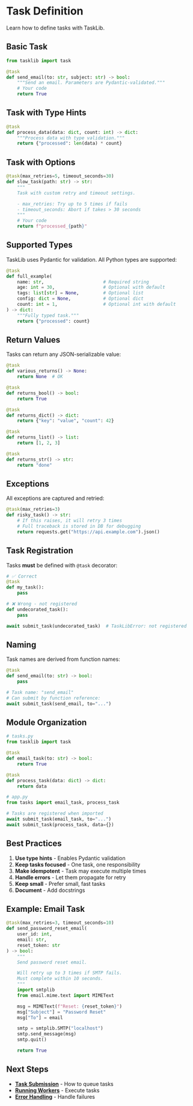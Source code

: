 # Task Definition

Learn how to define tasks with TaskLib.

## Basic Task

```python
from tasklib import task

@task
def send_email(to: str, subject: str) -> bool:
    """Send an email. Parameters are Pydantic-validated."""
    # Your code
    return True
```

## Task with Type Hints

```python
@task
def process_data(data: dict, count: int) -> dict:
    """Process data with type validation."""
    return {"processed": len(data) * count}
```

## Task with Options

```python
@task(max_retries=5, timeout_seconds=30)
def slow_task(path: str) -> str:
    """
    Task with custom retry and timeout settings.

    - max_retries: Try up to 5 times if fails
    - timeout_seconds: Abort if takes > 30 seconds
    """
    # Your code
    return f"processed_{path}"
```

## Supported Types

TaskLib uses Pydantic for validation. All Python types are supported:

```python
@task
def full_example(
    name: str,                      # Required string
    age: int = 30,                  # Optional with default
    tags: list[str] = None,         # Optional list
    config: dict = None,            # Optional dict
    count: int = 1,                 # Optional int with default
) -> dict:
    """Fully typed task."""
    return {"processed": count}
```

## Return Values

Tasks can return any JSON-serializable value:

```python
@task
def various_returns() -> None:
    return None  # OK

@task
def returns_bool() -> bool:
    return True

@task
def returns_dict() -> dict:
    return {"key": "value", "count": 42}

@task
def returns_list() -> list:
    return [1, 2, 3]

@task
def returns_str() -> str:
    return "done"
```

## Exceptions

All exceptions are captured and retried:

```python
@task(max_retries=3)
def risky_task() -> str:
    # If this raises, it will retry 3 times
    # Full traceback is stored in DB for debugging
    return requests.get("https://api.example.com").json()
```

## Task Registration

Tasks **must** be defined with `@task` decorator:

```python
# ✅ Correct
@task
def my_task():
    pass

# ❌ Wrong - not registered
def undecorated_task():
    pass

await submit_task(undecorated_task)  # TaskLibError: not registered
```

## Naming

Task names are derived from function names:

```python
@task
def send_email(to: str) -> bool:
    pass

# Task name: "send_email"
# Can submit by function reference:
await submit_task(send_email, to="...")
```

## Module Organization

```python
# tasks.py
from tasklib import task

@task
def email_task(to: str) -> bool:
    return True

@task
def process_task(data: dict) -> dict:
    return data

# app.py
from tasks import email_task, process_task

# Tasks are registered when imported
await submit_task(email_task, to="...")
await submit_task(process_task, data={})
```

## Best Practices

1. **Use type hints** - Enables Pydantic validation
2. **Keep tasks focused** - One task, one responsibility
3. **Make idempotent** - Task may execute multiple times
4. **Handle errors** - Let them propagate for retry
5. **Keep small** - Prefer small, fast tasks
6. **Document** - Add docstrings

## Example: Email Task

```python
@task(max_retries=3, timeout_seconds=10)
def send_password_reset_email(
    user_id: int,
    email: str,
    reset_token: str
) -> bool:
    """
    Send password reset email.

    Will retry up to 3 times if SMTP fails.
    Must complete within 10 seconds.
    """
    import smtplib
    from email.mime.text import MIMEText

    msg = MIMEText(f"Reset: {reset_token}")
    msg["Subject"] = "Password Reset"
    msg["To"] = email

    smtp = smtplib.SMTP("localhost")
    smtp.send_message(msg)
    smtp.quit()

    return True
```

## Next Steps

- **[Task Submission](task-submission.md)** - How to queue tasks
- **[Running Workers](workers.md)** - Execute tasks
- **[Error Handling](error-handling.md)** - Handle failures
